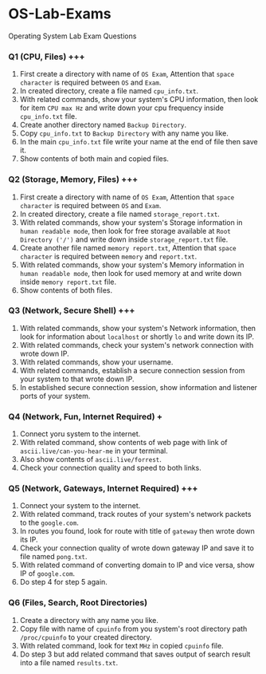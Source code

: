 # OS-Lab-Exams
Operating System Lab Exam Questions
### Q1 (CPU, Files) +++
1. First create a directory with name of ```OS Exam```, Attention that ```space character``` is required between ```OS``` and ```Exam```.
2. In created directory, create a file named ```cpu_info.txt```.
3. With related commands, show your system's CPU information, then look for item ```CPU max Hz``` and write down your cpu frequency inside ```cpu_info.txt``` file.
4. Create another directory named ```Backup Directory```.
5. Copy ```cpu_info.txt``` to ```Backup Directory``` with any name you like.
6. In the main ```cpu_info.txt``` file write your name at the end of file then save it.
7. Show contents of both main and copied files.

### Q2 (Storage, Memory, Files) +++
1. First create a directory with name of ```OS Exam```, Attention that ```space character``` is required between ```OS``` and ```Exam```.
2. In created directory, create a file named ```storage_report.txt```.
3. With related commands, show your system's Storage information in ```human readable mode```, then look for free storage available at ```Root Directory ('/')``` and write down inside ```storage_report.txt``` file.
4. Create another file named ```memory report.txt```, Attention that ```space character``` is required between ```memory``` and ```report.txt```.
5. With related commands, show your system's Memory information in ```human readable mode```, then look for used memory at and write down inside ```memory report.txt``` file.
6. Show contents of both files.

### Q3 (Network, Secure Shell) +++
1. With related commands, show your system's Network information, then look for information about ```localhost``` or shortly ```lo``` and write down its IP.
2. With related commands, check your system's network connection with wrote down IP.
3. With related commands, show your username.
4. With related commands, establish a secure connection session from your system to that wrote down IP.
5. In established secure connection session, show information and listener ports of your system.

### Q4 (Network, Fun, Internet Required) +
1. Connect yoru system to the internet.
2. With related command, show contents of web page with link of ```ascii.live/can-you-hear-me``` in your terminal.
3. Also show contents of ```ascii.live/forrest```.
4. Check your connection quality and speed to both links.

### Q5 (Network, Gateways, Internet Required) +++
1. Connect your system to the internet.
2. With related command, track routes of your system's network packets to the ```google.com```.
3. In routes you found, look for route with title of ```gateway``` then wrote down its IP.
4. Check your connection quality of wrote down gateway IP and save it to file named ```pong.txt```.
5. With related command of converting domain to IP and vice versa, show IP of ```google.com```.
6. Do step 4 for step 5 again.

### Q6 (Files, Search, Root Directories)
1. Create a directory with any name you like.
2. Copy file with name of ```cpuinfo``` from you system's root directory path ```/proc/cpuinfo``` to your created directory.
3. With related command, look for text ```MHz``` in copied ```cpuinfo``` file.
4. Do step 3 but add related command that saves output of search result into a file named ```results.txt```.
